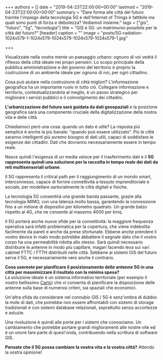 +++
authors = []
date = "2019-04-23T22:00:00+00:00"
lastmod = "2019-04-23T22:00:00+00:00"
summary = "Dare forma alle città del futuro tramite l'impiego della tecnologia 5G e dell'Internet of Things è fattibile ma quali sono punti di forza e debolezza? Vediamoli insieme."
tags = ["gis", "futuro", "5g", "tecnologia"]
title = "GIS e 5G: un matrimonio possibile per le città del futuro?"
[header]
caption = ""
image = "posts/5G-radiation-1024x579-1-1024x579-1024x579-1024x579-1024x579-1.jpg"

+++

Visualizzate nella vostra mente un paesaggio urbano: ognuno di voi vedrà il riflesso della città ideale nei propri pensieri. Lo scopo principale della pubblica amministrazione e del governo del territorio è proprio la costruzione di un ambiente ideale per ognuno di noi, per ogni cittadino.

Cosa può aiutare nella costruzione di città migliori? L'informazione geografica ha un importante ruolo in tutto ciò. Collegare informazione e territorio, contestualizzandola al meglio, è un passo strategico per migliorare i servizi pubblici e il coinvolgimento dei cittadini.

**L'urbanizzazione del futuro sarà guidata da dati geospaziali** e la posizione geografica sarà una componente cruciale della digitalizzazione della nostra vita e delle città.

Chiediamoci però una cosa: quando un dato è utile? La risposta più semplice è anche la più banale: "quando può essere utilizzato". Più le città saranno intelligenti più avremo bisogno di dati utili, capaci di soddisfare le esigenze dei cittadini. Dati che dovranno necessariamente essere in tempo reale.

Nasce quindi l'esigenza di un media veloce per il trasferimento dati e il **5G rappresenta quindi una soluzione per la raccolta in tempo reale dei dati da reti multisensoriali urbane**.

Il 5G rappresenta il critical path per il raggiungimento di un mondo smart, interconnesso, capace di fornire connettività a tessuto imprenditoriale e sociale, per modellare sartorialmente le città digitali e fisiche.

La tecnologia 5G consentirà una grande banda passante, grazie alla tecnologia MIMO, con una latenza molto bassa, garantendo la connessione fino a un milione di dispositivi per kilometro quadrato. Un grande balzo rispetto al 4G, che ne consente al massimo 4000 per kmq.

Il 5G porterà anche nuove sfide per la connettività: la maggiore frequenza operativa sarà infatti problematica per la copertura, che viene indebolita facilmente da pareti e anche da prese sfortunate. Ebbene anche prendere il vostro device in malo modo potrebbe abbattere il segnale dato che il vostro corpo ha una permeabilità ridotta allo stesso. Sarà quindi necessario distribuire le antenne in modo più capillare, magari facendo leva sui vari cabinet FTTC / FTTH distribuiti nelle città. Sebbene ai sistemi GIS del futuro serva il 5G, è necessariamente vero anche il contrario.

**Cosa usereste per pianificare il posizionamento delle antenne 5G in una città per massimizzare il risultato con la minima spesa?**  
La soluzione ideale è un sistema informativo territoriale (per esempio il nostro bellissimo [Carto](https://www.3dgis.it)) che vi consenta di pianificare la disposizione delle antenne sulla base di numerosi criteri, sia spaziali che economici.

Un'altra sfida da considerare nel connubio GIS / 5G è senz'ombra di dubbio la mole di dati, che potrebbe non essere affrontabili con sistemi di storage tradizionali e con sistemi database relazionali, soprattutto senza accortezze e astuzie.

Una rivoluzione è quindi alle porte per i sistemi che conosciamo. Un cambiamento che potrebbe portare grandi miglioramenti alle nostre vite ed è un onore fare parte di quest'onda, contribuendo nella scrittura di software GIS.

**Pensate che il 5G possa cambiare la vostra vita e la vostra città?** Attendo la vostra opinione!
